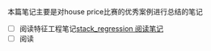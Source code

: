 本篇笔记主要是对house price比赛的优秀案例进行总结的笔记

- [ ] 阅读特征工程笔记[stack_regression 阅读笔记](stack_regression%20阅读笔记.md)
- [ ] 阅读